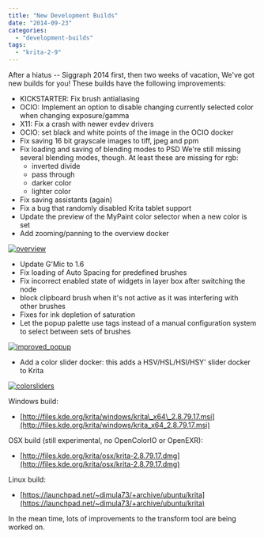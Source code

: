 ```yaml
---
title: "New Development Builds"
date: "2014-09-23"
categories: 
  - "development-builds"
tags: 
  - "krita-2-9"
---
```


After a hiatus -- Siggraph 2014 first, then two weeks of vacation, We've got new builds for you! These builds have the following improvements:

- KICKSTARTER: Fix brush antialiasing
- OCIO: Implement an option to disable changing currently selected color when changing exposure/gamma
- X11: Fix a crash with newer evdev drivers
- OCIO: set black and white points of the image in the OCIO docker
- Fix saving 16 bit grayscale images to tiff, jpeg and ppm
- Fix loading and saving of blending modes to PSD We're still missing several blending modes, though. At least these are missing for rgb:
    - inverted divide
    - pass through
    - darker color
    - lighter color
- Fix saving assistants (again)
- Fix a bug that randomly disabled Krita tablet support
- Update the preview of the MyPaint color selector when a new color is set
- Add zooming/panning to the overview docker

[![overview](/images/posts/2014/overview-300x181.png)](/images/posts/2014/overview.png)

- Update G'Mic to 1.6
- Fix loading of Auto Spacing for predefined brushes
- Fix incorrect enabled state of widgets in layer box after switching the node
- block clipboard brush when it's not active as it was interfering with other brushes
- Fixes for ink depletion of saturation
- Let the popup palette use tags instead of a manual configuration system to select between sets of brushes

[![improved_popup](/images/posts/2014/improved_popup-300x235.png)](/images/posts/2014/improved_popup.png)

- Add a color slider docker: this adds a HSV/HSL/HSI/HSY' slider docker to Krita

[![colorsliders](/images/posts/2014/colorsliders.png)](/images/posts/2014/colorsliders.png)

Windows build:

- [http://files.kde.org/krita/windows/krita\_x64\_2.8.79.17.msi](http://files.kde.org/krita/windows/krita_x64_2.8.79.17.msi)

OSX build (still experimental, no OpenColorIO or OpenEXR):

- [http://files.kde.org/krita/osx/krita-2.8.79.17.dmg](http://files.kde.org/krita/osx/krita-2.8.79.17.dmg)

Linux build:

- [https://launchpad.net/~dimula73/+archive/ubuntu/krita](https://launchpad.net/~dimula73/+archive/ubuntu/krita)

In the mean time, lots of improvements to the transform tool are being worked on.
